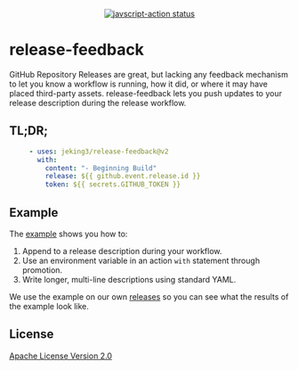 <p align="center">
  <a href="https://github.com/jeking3/release-feedback/actions">
    <img alt="javscript-action status" src="https://github.com/jeking3/release-feedback/workflows/test/badge.svg">
  </a>
</p>

# release-feedback

GitHub Repository Releases are great, but lacking any feedback mechanism to let
you know a workflow is running, how it did, or where it may have placed third-party
assets.  release-feedback lets you push updates to your release description during
the release workflow.

## TL;DR;

```yaml
     - uses: jeking3/release-feedback@v2
       with:
         content: "- Beginning Build"
         release: ${{ github.event.release.id }}
         token: ${{ secrets.GITHUB_TOKEN }}
```

## Example

The [example](.github/workflows/example.yaml) shows you how to:

1. Append to a release description during your workflow.
2. Use an environment variable in an action `with` statement through promotion.
3. Write longer, multi-line descriptions using standard YAML.

We use the example on our own [releases](https://www.github.com/jeking3/release-feedback/releases)
so you can see what the results of the example look like.

## License

[Apache License Version 2.0](LICENSE)
